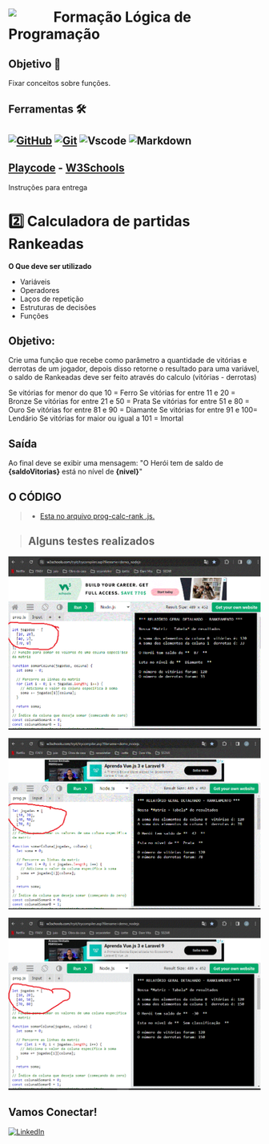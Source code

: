 <h1>
    <a href="[https://tenhaexito.blogspot.com/2024/03/imagens-projetos-dio.html](https://github.com/sezarprog/desafio-nivel-heroi/blob/54d2a3f6ab1100692a6bb088af747d8b8963e88c/logo%20logprog.webp)">
     <img  align="left" width="90px" src="logo logprog.webp"></a>
    <span>Formação Lógica de Programação</span>
</h1>

## Objetivo 🎯
 Fixar conceitos sobre funções.

## Ferramentas 🛠️
[![GitHub](https://img.shields.io/badge/GitHub-000?style=for-the-badge&logo=github&logoColor=30A3DC)](https://docs.github.com/)
[![Git](https://img.shields.io/badge/Git-000?style=for-the-badge&logo=git&logoColor=E94D5F)](https://git-scm.com/doc) 
![Vscode](https://img.shields.io/badge/Vscode-007ACC?style=for-the-badge&logo=visual-studio-code&logoColor=white)
![Markdown](https://img.shields.io/badge/Markdown-000?style=for-the-badge&logo=markdown)
---
[Playcode](https://playcode.io/) - 
[W3Schools](https://www.w3schools.com/tryit/trycompiler.asp?filename=demo_nodejs)
---
Instruções para entrega
 # 2️⃣ Calculadora de partidas Rankeadas
**O Que deve ser utilizado**

- Variáveis
- Operadores
- Laços de repetição
- Estruturas de decisões
- Funções

## Objetivo:

Crie uma função que recebe como parâmetro a quantidade de vitórias e derrotas de um jogador,
depois disso retorne o resultado para uma variável, o saldo de Rankeadas deve ser feito através do calculo (vitórias - derrotas)

Se vitórias for menor do que 10 = Ferro
Se vitórias for entre 11 e 20 = Bronze
Se vitórias for entre 21 e 50 = Prata
Se vitórias for entre 51 e 80 = Ouro
Se vitórias for entre 81 e 90 = Diamante
Se vitórias for entre 91 e 100= Lendário
Se vitórias for maior ou igual a 101 = Imortal

## Saída

Ao final deve se exibir uma mensagem:
"O Herói tem de saldo de **{saldoVitorias}** está no nível de **{nivel}**"

## O CÓDIGO
> - [Esta no arquivo prog-calc-rank
.js.](https://github.com/sezarprog/desafio-partidas-rankeadas/blob/6af94cec80e9e854afe93c2fdeb5957de514df07/prog-calc-rank.js)

> ## Alguns testes realizados
![image](https://github.com/sezarprog/desafio-partidas-rankeadas/blob/13d100cb9cc17e15ee0829f8bf8c14558e4f1001/telas/1-Captura%20de%20tela%202024-04-01%20231636.gif)

![image](https://github.com/sezarprog/desafio-partidas-rankeadas/blob/aec16ebe624429002eb152c96ae24c6361ef72b8/telas/2-Captura%20de%20tela%202024-04-01%20231807.gif)

![image](https://github.com/sezarprog/desafio-partidas-rankeadas/blob/aec16ebe624429002eb152c96ae24c6361ef72b8/telas/3-Captura%20de%20tela%202024-04-01%20231903.gif)

## Vamos Conectar!
[![LinkedIn](https://img.shields.io/badge/LinkedIn-0077B5?style=for-the-badge&logo=linkedin&logoColor=white)](https://www.linkedin.com/in/julioduart/)
